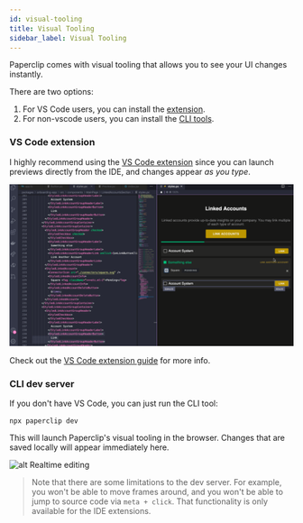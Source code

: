 ```yaml
---
id: visual-tooling
title: Visual Tooling
sidebar_label: Visual Tooling
---
```


Paperclip comes with visual tooling that allows you to see your UI changes instantly.

There are two options:

1. For VS Code users, you can install the [extension](https://marketplace.visualstudio.com/items?itemName=crcn.paperclip-vscode).
1. For non-vscode users, you can install the [CLI tools](#cli-dev-server).


### VS Code extension

I highly recommend using the [VS Code extension](https://marketplace.visualstudio.com/items?itemName=crcn.paperclip-vscode) since you can launch previews directly from the IDE, and changes appear _as you type_.  


![alt Realtime editing](/img/vscode-measure.gif)

Check out the [VS Code extension guide](guide-vscode) for more info.

### CLI dev server

If you don't have VS Code, you can just run the CLI tool:

```
npx paperclip dev
```

This will launch Paperclip's visual tooling in the browser. Changes that are saved locally will appear immediately here. 


![alt Realtime editing](/img/demo-dev-server.gif)

> Note that there are some limitations to the dev server. For example, you won't be able to move frames around, and you won't be able to jump to source code via `meta + click`. That functionality is only available for the IDE extensions.